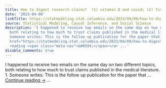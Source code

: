 ```yaml
---
title: How to digest research claims?  (1) vitamin D and covid; (2) fish oil and cancer
date: '2023-04-09'
linkTitle: https://statmodeling.stat.columbia.edu/2023/04/09/how-to-digest-research-claims-1-vitamin-d-and-covid-2-fish-oil-and-cancer/
source: Statistical Modeling, Causal Inference, and Social Science
description: 'I happened to receive two emails on the same day on two different topics,
  both relating to how much to trust claims published in the medical literature. 1.
  Someone writes: This is the follow up publication for the paper that &#8230; <a
  href="https://statmodeling.stat.columbia.edu/2023/04/09/how-to-digest-research-claims-1-vitamin-d-and-covid-2-fish-oil-and-cancer/">Continue
  reading <span class="meta-nav">&#8594;</span></a> ...'
disable_comments: true
---
```

I happened to receive two emails on the same day on two different topics, both relating to how much to trust claims published in the medical literature. 1. Someone writes: This is the follow up publication for the paper that &#8230; <a href="https://statmodeling.stat.columbia.edu/2023/04/09/how-to-digest-research-claims-1-vitamin-d-and-covid-2-fish-oil-and-cancer/">Continue reading <span class="meta-nav">&#8594;</span></a> ...